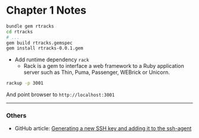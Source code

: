 # Chapter 1 Notes

```bash
bundle gem rtracks
cd rtracks
# ...
gem build rtracks.gemspec
gem install rtracks-0.0.1.gem
```

- Add runtime dependency `rack`
  - Rack is a gem to interface a web framework to a Ruby application server such as Thin, Puma, Passenger, WEBrick or Unicorn.

```bash
rackup -p 3001
```
And point browser to `http://localhost:3001`

---
### Others

- GitHub article: [Generating a new SSH key and adding it to the ssh-agent](https://docs.github.com/en/github/authenticating-to-github/generating-a-new-ssh-key-and-adding-it-to-the-ssh-agent)
